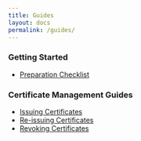```yaml
---
title: Guides
layout: docs
permalink: /guides/
---
```


### Getting Started
- [Preparation Checklist]({{site.baseurl}}/guides/preparation-checklist)

### Certificate Management Guides
- [Issuing Certificates]({{site.baseurl}}/guides/issuing-certificates)
- [Re-issuing Certificates]({{site.baseurl}}/guides/issuing-certificates)
- [Revoking Certificates]({{site.baseurl}}/guides/revoking-certificates)

